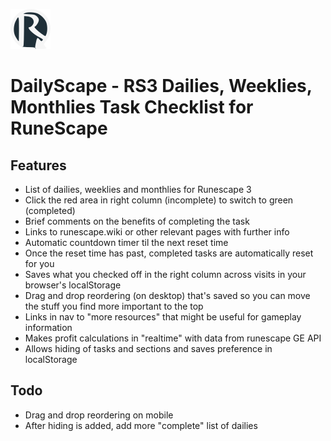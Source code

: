 ![DailyScape](./img/dailyscape.png)
# DailyScape - RS3 Dailies, Weeklies, Monthlies Task Checklist for RuneScape

## Features
* List of dailies, weeklies and monthlies for Runescape 3
* Click the red area in right column (incomplete) to switch to green (completed)
* Brief comments on the benefits of completing the task
* Links to runescape.wiki or other relevant pages with further info
* Automatic countdown timer til the next reset time
* Once the reset time has past, completed tasks are automatically reset for you
* Saves what you checked off in the right column across visits in your browser's localStorage
* Drag and drop reordering (on desktop) that's saved so you can move the stuff you find more important to the top
* Links in nav to "more resources" that might be useful for gameplay information
* Makes profit calculations in "realtime" with data from runescape GE API
* Allows hiding of tasks and sections and saves preference in localStorage

## Todo
* Drag and drop reordering on mobile
* After hiding is added, add more "complete" list of dailies
